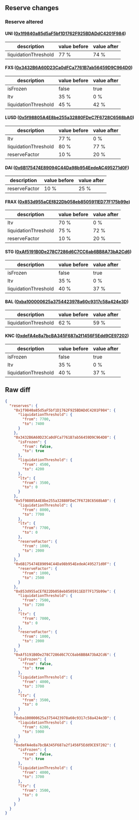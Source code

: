 ## Reserve changes

### Reserve altered

#### UNI ([0x1f9840a85d5aF5bf1D1762F925BDADdC4201F984](https://etherscan.io/address/0x1f9840a85d5aF5bf1D1762F925BDADdC4201F984))

| description | value before | value after |
| --- | --- | --- |
| liquidationThreshold | 77 % | 74 % |


#### FXS ([0x3432B6A60D23Ca0dFCa7761B7ab56459D9C964D0](https://etherscan.io/address/0x3432B6A60D23Ca0dFCa7761B7ab56459D9C964D0))

| description | value before | value after |
| --- | --- | --- |
| isFrozen | false | true |
| ltv | 35 % | 0 % |
| liquidationThreshold | 45 % | 42 % |


#### LUSD ([0x5f98805A4E8be255a32880FDeC7F6728C6568bA0](https://etherscan.io/address/0x5f98805A4E8be255a32880FDeC7F6728C6568bA0))

| description | value before | value after |
| --- | --- | --- |
| ltv | 77 % | 0 % |
| liquidationThreshold | 80 % | 77 % |
| reserveFactor | 10 % | 20 % |


#### DAI ([0x6B175474E89094C44Da98b954EedeAC495271d0F](https://etherscan.io/address/0x6B175474E89094C44Da98b954EedeAC495271d0F))

| description | value before | value after |
| --- | --- | --- |
| reserveFactor | 10 % | 25 % |


#### FRAX ([0x853d955aCEf822Db058eb8505911ED77F175b99e](https://etherscan.io/address/0x853d955aCEf822Db058eb8505911ED77F175b99e))

| description | value before | value after |
| --- | --- | --- |
| ltv | 70 % | 0 % |
| liquidationThreshold | 75 % | 72 % |
| reserveFactor | 10 % | 20 % |


#### STG ([0xAf5191B0De278C7286d6C7CC6ab6BB8A73bA2Cd6](https://etherscan.io/address/0xAf5191B0De278C7286d6C7CC6ab6BB8A73bA2Cd6))

| description | value before | value after |
| --- | --- | --- |
| isFrozen | false | true |
| ltv | 35 % | 0 % |
| liquidationThreshold | 40 % | 37 % |


#### BAL ([0xba100000625a3754423978a60c9317c58a424e3D](https://etherscan.io/address/0xba100000625a3754423978a60c9317c58a424e3D))

| description | value before | value after |
| --- | --- | --- |
| liquidationThreshold | 62 % | 59 % |


#### KNC ([0xdeFA4e8a7bcBA345F687a2f1456F5Edd9CE97202](https://etherscan.io/address/0xdeFA4e8a7bcBA345F687a2f1456F5Edd9CE97202))

| description | value before | value after |
| --- | --- | --- |
| isFrozen | false | true |
| ltv | 35 % | 0 % |
| liquidationThreshold | 40 % | 37 % |


## Raw diff

```json
{
  "reserves": {
    "0x1f9840a85d5aF5bf1D1762F925BDADdC4201F984": {
      "liquidationThreshold": {
        "from": 7700,
        "to": 7400
      }
    },
    "0x3432B6A60D23Ca0dFCa7761B7ab56459D9C964D0": {
      "isFrozen": {
        "from": false,
        "to": true
      },
      "liquidationThreshold": {
        "from": 4500,
        "to": 4200
      },
      "ltv": {
        "from": 3500,
        "to": 0
      }
    },
    "0x5f98805A4E8be255a32880FDeC7F6728C6568bA0": {
      "liquidationThreshold": {
        "from": 8000,
        "to": 7700
      },
      "ltv": {
        "from": 7700,
        "to": 0
      },
      "reserveFactor": {
        "from": 1000,
        "to": 2000
      }
    },
    "0x6B175474E89094C44Da98b954EedeAC495271d0F": {
      "reserveFactor": {
        "from": 1000,
        "to": 2500
      }
    },
    "0x853d955aCEf822Db058eb8505911ED77F175b99e": {
      "liquidationThreshold": {
        "from": 7500,
        "to": 7200
      },
      "ltv": {
        "from": 7000,
        "to": 0
      },
      "reserveFactor": {
        "from": 1000,
        "to": 2000
      }
    },
    "0xAf5191B0De278C7286d6C7CC6ab6BB8A73bA2Cd6": {
      "isFrozen": {
        "from": false,
        "to": true
      },
      "liquidationThreshold": {
        "from": 4000,
        "to": 3700
      },
      "ltv": {
        "from": 3500,
        "to": 0
      }
    },
    "0xba100000625a3754423978a60c9317c58a424e3D": {
      "liquidationThreshold": {
        "from": 6200,
        "to": 5900
      }
    },
    "0xdeFA4e8a7bcBA345F687a2f1456F5Edd9CE97202": {
      "isFrozen": {
        "from": false,
        "to": true
      },
      "liquidationThreshold": {
        "from": 4000,
        "to": 3700
      },
      "ltv": {
        "from": 3500,
        "to": 0
      }
    }
  }
}
```